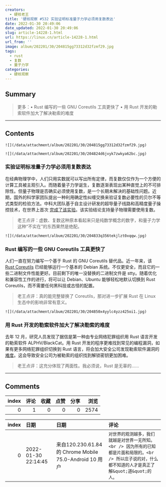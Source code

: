 ```yaml
---
creators:
  - 硬核老王
title: '硬核观察 #532 实验证明标准量子力学必须用复数表达'
date: 2022-01-30 20:49:06
date_updated: 2022-01-30 20:49:06
slug: article-14228-1.html
url: https://linux.cn/article-14228-1.html
url_from: ''
image: album/202201/30/204815gg73312d32fzmf29.jpg
tags:
  - rust
  - 复数
  - 量子力学
categories:
  - 硬核观察
---
```


## Summary

> 更多：• Rust 编写的一些 GNU Coreutils 工具更快了 • 用 Rust 开发的勒索软件加大了解决勒索的难度

***

<!-- more -->

## Contents

`![](/data/attachment/album/202201/30/204815gg73312d32fzmf29.jpg)`

`![](/data/attachment/album/202201/30/204824d6jvyk7zwkya62bc.jpg)`

### 实验证明标准量子力学必须用复数表达

在经典物理学中，人们只用实数就可以写出所有定律，而复数仅仅作为一个方便的计算工具被主观引入。而随着量子力学诞生，复数逐渐表现出某种直觉上的不可排除性。但量子物理是否确实必须使用复数，是一个长期未解决的基础性问题。近期，国外的科学家团队提出一种利用确定性纠缠交换来验证复数必要性的贝尔不等式类型的检验方法。中科大团队基于自主设计研发的超导量子线路和高精度量子操控技术，在世界上首次 [完成了该实验](https://journals.aps.org/prl/abstract/10.1103/PhysRevLett.128.040403)。该实验结论支持量子物理需要使用复数。

> 
> 老王点评：虚数、复数这种原本看起来只是纯数学概念的数字，和量子力学这种“不实在”的东西果然是绝配。
> 
> 
> 

`![](/data/attachment/album/202201/30/204833q356tekjlzt0xqqw.jpg)`

### Rust 编写的一些 GNU Coreutils 工具更快了

人们一直在努力编写一个基于 Rust 的 GNU Coreutils 替代品。近一年来，该 [Rust Coreutils](https://sylvestre.ledru.info/blog/2022/01/29/an-update-on-rust-coreutils) 已经能够运行一个基本的 Debian 系统。不仅更安全，而且它的一些二进制文件性能更好。目前剩下的唯一没替换的二进制文件是 stty。随着优化和兼容性工作的进行，将可以让 Debian、Ubuntu 能够轻松地默认切换到 Rust Coreutils，而不需要任何黑科技或古怪的配置。

> 
> 老王点评：真的能完整替换了 Coreutils，那对进一步扩展 Rust 在 Linux 生态中的影响非常有意义。
> 
> 
> 

`![](/data/attachment/album/202201/30/204850x4yylc4yzz425oi1.jpg)`

### 用 Rust 开发的勒索软件加大了解决勒索的难度

去年 12 月，研究人员发现了据信是第一种由专业网络犯罪组织用 Rust 语言开发的勒索软件 ALPHV/BlackCat。用 Rust 开发的程序更难找到常见的编程漏洞，如果有更多网络犯罪组织切换到 Rust 语言，将会加大安全公司发现勒索软件漏洞的 [难度](https://krebsonsecurity.com/2022/01/who-wrote-the-alphv-blackcat-ransomware-strain/)。这会导致安全公司为被勒索的组织找到解锁密钥更加困难。

> 
> 老王点评：这充分体现了两面性。我必须说，Rust 是无辜的……
> 
> 
>

***

## Comments


|   index |   评论 |   收藏 |   点赞 |   分享 |   浏览 |
|--------:|-------:|-------:|-------:|-------:|-------:|
|       0 |      1 |      0 |      0 |      0 |   2574 |

|   index | 日期                | 日期                                                   | 评论                                                                                                                                                         |
|--------:|:--------------------|:-------------------------------------------------------|:-------------------------------------------------------------------------------------------------------------------------------------------------------------|
|       0 | 2022-01-30 22:14:45 | 来自120.230.61.84的 Chrome Mobile 75.0-Android 10 用户 | `对世界的观测越多，我们就越是对世界一无所知。<br /> 因为所有的已知都是片面和局限的。<br /> 所以庄子说的对，什么都不知道的人才是真正了解&quot;道&quot;的人。` |
